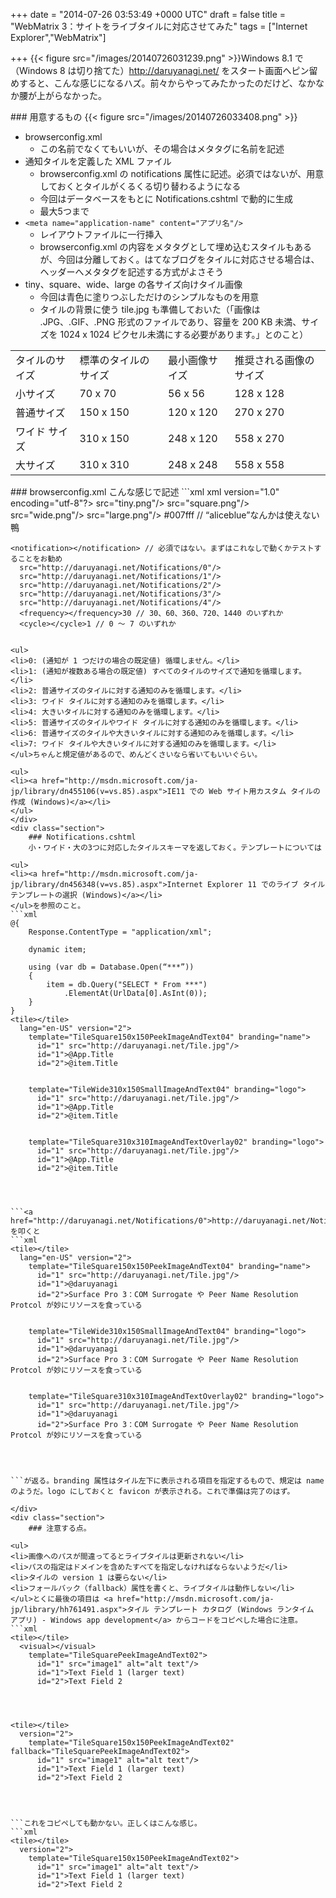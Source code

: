 
+++
date = "2014-07-26 03:53:49 +0000 UTC"
draft = false
title = "WebMatrix 3：サイトをライブタイルに対応させてみた"
tags = ["Internet Explorer","WebMatrix"]

+++
{{< figure src="/images/20140726031239.png"  >}}Windows 8.1 で（Windows 8 は切り捨てた）<a href="http://daruyanagi.net/">http://daruyanagi.net/</a> をスタート画面へピン留めすると、こんな感じになるハズ。前々からやってみたかったのだけど、なかなか腰が上がらなかった。

<div class="section">
    ### 用意するもの
    {{< figure src="/images/20140726033408.png"  >}}<br/>


<ul>
<li>browserconfig.xml
<ul>
<li>この名前でなくてもいいが、その場合はメタタグに名前を記述</li>
</ul></li>
<li>通知タイルを定義した XML ファイル
<ul>
<li>browserconfig.xml の notifications 属性に記述。必須ではないが、用意しておくとタイルがくるくる切り替わるようになる</li>
<li>今回はデータベースをもとに Notifications.cshtml で動的に生成</li>
<li>最大5つまで</li>
</ul></li>
<li><code>&lt;meta name="application-name" content="アプリ名"/></code>
<ul>
<li>レイアウトファイルに一行挿入</li>
<li>browserconfig.xml の内容をメタタグとして埋め込むスタイルもあるが、今回は分離しておく。はてなブログをタイルに対応させる場合は、ヘッダーへメタタグを記述する方式がよさそう</li>
</ul></li>
<li>tiny、square、wide、large の各サイズ向けタイル画像
<ul>
<li>今回は青色に塗りつぶしただけのシンプルなものを用意</li>
<li>タイルの背景に使う tile.jpg も準備しておいた（「画像は .JPG、.GIF、.PNG 形式のファイルであり、容量を 200 KB 未満、サイズを 1024 x 1024 ピクセル未満にする必要があります。」とのこと）</li>
</ul></li>
</ul>
<table>
    <tbody><tr>
    <td>タイルのサイズ	</td>
    <td>標準のタイルのサイズ	</td>
    <td>最小画像サイズ	</td>
    <td>推奨される画像のサイズ</td>
    </tr>
    <tr>
    <td>小サイズ	</td>
    <td>70 x 70	</td>
    <td>56 x 56	</td>
    <td>128 x 128</td>
    </tr>
    <tr>
    <td>普通サイズ	</td>
    <td>150 x 150	</td>
    <td>120 x 120	</td>
    <td>270 x 270</td>
    </tr>
    <tr>
    <td>ワイド サイズ	</td>
    <td>310 x 150	</td>
    <td>248 x 120	</td>
    <td>558 x 270</td>
    </tr>
    <tr>
    <td>大サイズ	</td>
    <td>310 x 310	</td>
    <td>248 x 248	</td>
    <td>558 x 558</td>
    </tr>
</tbody></table>
</div>
<div class="section">
    ### browserconfig.xml
    こんな感じで記述
```xml
<!--?-->xml version="1.0" encoding="utf-8"?>
<browserconfig></browserconfig>
  <msapplication></msapplication>
    <tile></tile>
      src="tiny.png"/>
      src="square.png"/>
      src="wide.png"/>
      src="large.png"/>
      <tilecolor></tilecolor>#007fff // “aliceblue”なんかは使えない鴨
    
    <notification></notification> // 必須ではない。まずはこれなしで動くかテストすることをお勧め
      src="http://daruyanagi.net/Notifications/0"/>
      src="http://daruyanagi.net/Notifications/1"/>
      src="http://daruyanagi.net/Notifications/2"/>
      src="http://daruyanagi.net/Notifications/3"/>
      src="http://daruyanagi.net/Notifications/4"/>
      <frequency></frequency>30 // 30、60、360、720、1440 のいずれか
      <cycle></cycle>1 // 0 ～ 7 のいずれか
    
  


```cycle 属性の値はこんな感じ。

<ul>
<li>0: (通知が 1 つだけの場合の既定値) 循環しません。</li>
<li>1: (通知が複数ある場合の既定値) すべてのタイルのサイズで通知を循環します。</li>
<li>2: 普通サイズのタイルに対する通知のみを循環します。</li>
<li>3: ワイド タイルに対する通知のみを循環します。</li>
<li>4: 大きいタイルに対する通知のみを循環します。</li>
<li>5: 普通サイズのタイルやワイド タイルに対する通知のみを循環します。</li>
<li>6: 普通サイズのタイルや大きいタイルに対する通知のみを循環します。</li>
<li>7: ワイド タイルや大きいタイルに対する通知のみを循環します。</li>
</ul>ちゃんと規定値があるので、めんどくさいなら省いてもいいぐらい。

<ul>
<li><a href="http://msdn.microsoft.com/ja-jp/library/dn455106(v=vs.85).aspx">IE11 での Web サイト用カスタム タイルの作成 (Windows)</a></li>
</ul>
</div>
<div class="section">
    ### Notifications.cshtml
    小・ワイド・大の3つに対応したタイルスキーマを返しておく。テンプレートについては

<ul>
<li><a href="http://msdn.microsoft.com/ja-jp/library/dn456348(v=vs.85).aspx">Internet Explorer 11 でのライブ タイル テンプレートの選択 (Windows)</a></li>
</ul>を参照のこと。
```xml
@{
    Response.ContentType = "application/xml";

    dynamic item;

    using (var db = Database.Open(“***”))
    {
        item = db.Query("SELECT * From ***")
            .ElementAt(UrlData[0].AsInt(0));
    }
}
<tile></tile>
  lang="en-US" version="2">  
    template="TileSquare150x150PeekImageAndText04" branding="name">
      id="1" src="http://daruyanagi.net/Tile.jpg"/>
      id="1">@App.Title 
      id="2">@item.Title 
    

    template="TileWide310x150SmallImageAndText04" branding="logo">
      id="1" src="http://daruyanagi.net/Tile.jpg"/> 
      id="1">@App.Title 
      id="2">@item.Title 
    
 
    template="TileSquare310x310ImageAndTextOverlay02" branding="logo">
      id="1" src="http://daruyanagi.net/Tile.jpg"/>
      id="1">@App.Title 
      id="2">@item.Title 
    
  


```<a href="http://daruyanagi.net/Notifications/0">http://daruyanagi.net/Notifications/0</a> を叩くと
```xml
<tile></tile>
  lang="en-US" version="2">  
    template="TileSquare150x150PeekImageAndText04" branding="name">
      id="1" src="http://daruyanagi.net/Tile.jpg"/>
      id="1">@daruyanagi 
      id="2">Surface Pro 3：COM Surrogate や Peer Name Resolution Protcol が妙にリソースを食っている 
    

    template="TileWide310x150SmallImageAndText04" branding="logo">
      id="1" src="http://daruyanagi.net/Tile.jpg"/> 
      id="1">@daruyanagi 
      id="2">Surface Pro 3：COM Surrogate や Peer Name Resolution Protcol が妙にリソースを食っている 
    
 
    template="TileSquare310x310ImageAndTextOverlay02" branding="logo">
      id="1" src="http://daruyanagi.net/Tile.jpg"/>
      id="1">@daruyanagi 
      id="2">Surface Pro 3：COM Surrogate や Peer Name Resolution Protcol が妙にリソースを食っている 
    
  


```が返る。branding 属性はタイル左下に表示される項目を指定するもので、規定は name のようだ。logo にしておくと favicon が表示される。これで準備は完了のはず。

</div>
<div class="section">
    ### 注意する点。
    
<ul>
<li>画像へのパスが間違ってるとライブタイルは更新されない</li>
<li>パスの指定はドメインを含めたすべてを指定しなければならないようだ</li>
<li>タイルの version 1 は要らない</li>
<li>フォールバック（fallback）属性を書くと、ライブタイルは動作しない</li>
</ul>とくに最後の項目は <a href="http://msdn.microsoft.com/ja-jp/library/hh761491.aspx">タイル テンプレート カタログ (Windows ランタイム アプリ) - Windows app development</a> からコードをコピペした場合に注意。
```xml
<tile></tile>
  <visual></visual>
    template="TileSquarePeekImageAndText02">
      id="1" src="image1" alt="alt text"/>
      id="1">Text Field 1 (larger text)
      id="2">Text Field 2
      
  


<tile></tile>
  version="2">
    template="TileSquare150x150PeekImageAndText02" fallback="TileSquarePeekImageAndText02">
      id="1" src="image1" alt="alt text"/>
      id="1">Text Field 1 (larger text)
      id="2">Text Field 2
      
  


```これをコピペしても動かない。正しくはこんな感じ。
```xml
<tile></tile>
  version="2">
    template="TileSquare150x150PeekImageAndText02">
      id="1" src="image1" alt="alt text"/>
      id="1">Text Field 1 (larger text)
      id="2">Text Field 2
      
  


```
</div>

